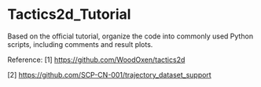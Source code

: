 # Tactics2d_Tutorial
Based on the official tutorial, organize the code into commonly used Python scripts, including comments and result plots.

Reference:
[1] https://github.com/WoodOxen/tactics2d

[2] https://github.com/SCP-CN-001/trajectory_dataset_support

